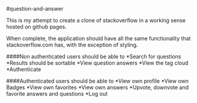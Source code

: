 #question-and-answer

This is my attempt to create a clone of stackoverflow in a working sense hosted on github pages.

When complete, the application should have all the same functionality that stackoverflow.com has, with the exception of styling.

####Non authenticated users should be able to
*Search for questions
*Results should be sortable
*View question answers
*View the tag cloud
*Authenticate

####Authenticated users should be able to
*View own profile
*View own Badges
*View own favorites
*View own answers
*Upvote, downvote and favorite answers and questions
*Log out
